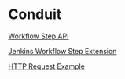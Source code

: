 # Conduit

[Workflow Step API](https://github.com/jenkinsci/workflow-step-api-plugin)

[Jenkins Workflow Step Extension](https://jenkins.io/doc/developer/extensions/workflow-step-api/)

[HTTP Request Example](https://github.com/jenkinsci/http-request-plugin/blob/master/src/main/java/jenkins/plugins/http_request/HttpRequestStep.java)
